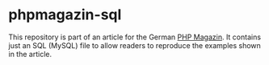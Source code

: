 phpmagazin-sql
==============

This repository is part of an article for the German [PHP Magazin](http://phpmagazin.de/). It contains just an SQL (MySQL) file to allow readers to reproduce the examples shown in the article.
